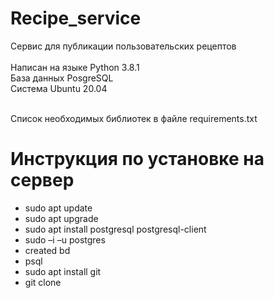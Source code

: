 # Recipe_service
Сервис для публикации пользовательских рецептов<br>
<br>
Написан на языке Python 3.8.1<br>
База данных PosgreSQL<br>
Система Ubuntu 20.04<br>
<br>

Список необходимых библиотек в файле requirements.txt

# Инструкция по установке на сервер
- sudo apt update
- sudo apt upgrade
- sudo apt install postgresql postgresql-client
- sudo –i –u postgres
- created bd
- psql
- sudo apt install git
- git clone
